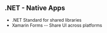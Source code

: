 

.NET - Native Apps
------------------------------
* .NET Standard for shared libraries
* Xamarin Forms -- Share UI across platforms
